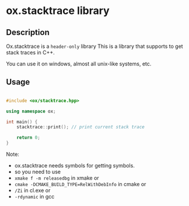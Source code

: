 # ox.stacktrace library

## Description

Ox.stacktrace is a `header-only` library
This is a library that supports to get stack traces in C++.

You can use it on windows, almost all unix-like systems, etc.

## Usage

```cpp

#include <ox/stacktrace.hpp>

using namespace ox;

int main() {
    stacktrace::print(); // print current stack trace

    return 0;
}
```

Note:
- ox.stacktrace needs symbols for getting symbols.
- so you need to use
-   `xmake f -m releasedbg` in xmake or
-   `cmake -DCMAKE_BUILD_TYPE=RelWithDebInfo` in cmake or
-   `/Zi` in cl.exe or
-   `-rdynamic` in gcc
